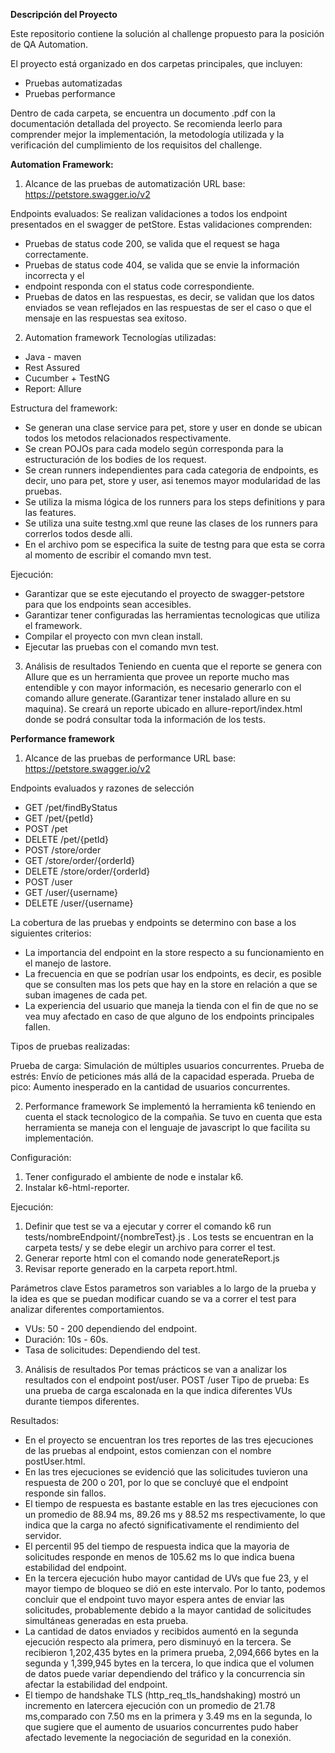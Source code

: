 **Descripción del Proyecto**

Este repositorio contiene la solución al challenge propuesto para la posición de QA Automation.

El proyecto está organizado en dos carpetas principales, que incluyen:

- Pruebas automatizadas
- Pruebas performance
  
Dentro de cada carpeta, se encuentra un documento .pdf con la documentación detallada del proyecto. Se recomienda leerlo para comprender mejor la implementación, la metodología utilizada y la verificación del cumplimiento de los requisitos del challenge.


**Automation Framework:**
1. Alcance de las pruebas de automatización
URL base: https://petstore.swagger.io/v2

Endpoints evaluados:
Se realizan validaciones a todos los endpoint presentados en el swagger de petStore. Estas
validaciones comprenden:

- Pruebas de status code 200, se valida que el request se haga correctamente.
- Pruebas de status code 404, se valida que se envie la información incorrecta y el
- endpoint responda con el status code correspondiente.
- Pruebas de datos en las respuestas, es decir, se validan que los datos enviados se vean reflejados en las respuestas de ser el caso o que el mensaje en las respuestas sea exitoso.

2. Automation framework
Tecnologías utilizadas:

- Java - maven
- Rest Assured
- Cucumber + TestNG
- Report: Allure

Estructura del framework:

- Se generan una clase service para pet, store y user en donde se ubican todos los metodos relacionados respectivamente.
- Se crean POJOs para cada modelo según corresponda para la estructuración de los bodies de los request.
- Se crean runners independientes para cada categoria de endpoints, es decir, uno para pet, store y user, asi tenemos mayor modularidad de las pruebas.
- Se utiliza la misma lógica de los runners para los steps definitions y para las features.
- Se utiliza una suite testng.xml que reune las clases de los runners para correrlos todos desde alli.
- En el archivo pom se especifica la suite de testng para que esta se corra al momento de escribir el comando mvn test.

Ejecución:

- Garantizar que se este ejecutando el proyecto de swagger-petstore para que los endpoints sean accesibles.
- Garantizar tener configuradas las herramientas tecnologicas que utiliza el framework.
- Compilar el proyecto con mvn clean install.
- Ejecutar las pruebas con el comando mvn test.

3. Análisis de resultados
Teniendo en cuenta que el reporte se genera con Allure que es un herramienta que provee un reporte mucho mas entendible y con mayor información, es necesario generarlo con el comando allure generate.(Garantizar tener instalado allure en su maquina). Se creará un reporte ubicado en allure-report/index.html donde se podrá consultar toda la información de los tests.


**Performance framework**
1. Alcance de las pruebas de performance
URL base: https://petstore.swagger.io/v2

Endpoints evaluados y razones de selección

- GET /pet/findByStatus
- GET /pet/{petId}
- POST /pet
- DELETE /pet/{petId}
- POST /store/order
- GET /store/order/{orderId}
- DELETE /store/order/{orderId}
- POST /user
- GET /user/{username}
- DELETE /user/{username}

La cobertura de las pruebas y endpoints se determino con base a los siguientes criterios:

- La importancia del endpoint en la store respecto a su funcionamiento en el manejo de lastore.
- La frecuencia en que se podrían usar los endpoints, es decir, es posible que se consulten mas los pets que hay en la store en relación a que se suban imagenes de cada pet.
- La experiencia del usuario que maneja la tienda con el fin de que no se vea muy afectado en caso de que alguno de los endpoints principales fallen.

Tipos de pruebas realizadas:

Prueba de carga: Simulación de múltiples usuarios concurrentes.
Prueba de estrés: Envío de peticiones más allá de la capacidad esperada.
Prueba de pico: Aumento inesperado en la cantidad de usuarios concurrentes.

2. Performance framework
Se implementó la herramienta k6 teniendo en cuenta el stack tecnologico de la compañia. Se
tuvo en cuenta que esta herramienta se maneja con el lenguaje de javascript lo que facilita su
implementación.

Configuración:
1. Tener configurado el ambiente de node e instalar k6.
2. Instalar k6-html-reporter.

Ejecución:
1. Definir que test se va a ejecutar y correr el comando k6 run
tests/nombreEndpoint/{nombreTest}.js . Los tests se encuentran en la carpeta tests/ y se
debe elegir un archivo para correr el test.
2. Generar reporte html con el comando node generateReport.js
3. Revisar reporte generado en la carpeta report.html.

Parámetros clave
Estos parametros son variables a lo largo de la prueba y la idea es que se puedan modificar
cuando se va a correr el test para analizar diferentes comportamientos.

- VUs: 50 - 200 dependiendo del endpoint.
- Duración: 10s - 60s.
- Tasa de solicitudes: Dependiendo del test.

3. Análisis de resultados
Por temas prácticos se van a analizar los resultados con el endpoint post/user.
POST /user
Tipo de prueba: Es una prueba de carga escalonada en la que indica diferentes VUs durante
tiempos diferentes.

Resultados:
- En el proyecto se encuentran los tres reportes de las tres ejecuciones de las pruebas al endpoint, estos comienzan con el nombre postUser.html.
- En las tres ejecuciones se evidenció que las solicitudes tuvieron una respuesta de 200 o 201, por lo que se concluyé que el endpoint responde sin fallos.
- El tiempo de respuesta es bastante estable en las tres ejecuciones con un promedio de 88.94 ms, 89.26 ms y 88.52 ms respectivamente, lo que indica que la carga no afectó significativamente el rendimiento del servidor.
- El percentil 95 del tiempo de respuesta indica que la mayoria de solicitudes responde en menos de 105.62 ms lo que indica buena estabilidad del endpoint.
- En la tercera ejecución hubo mayor cantidad de UVs que fue 23, y el mayor tiempo de bloqueo se dió en este intervalo. Por lo tanto, podemos concluir que el endpoint tuvo mayor espera antes de enviar las solicitudes, probablemente debido a la mayor cantidad
de solicitudes simultáneas generadas en esta prueba.
- La cantidad de datos enviados y recibidos aumentó en la segunda ejecución respecto ala primera, pero disminuyó en la tercera. Se recibieron 1,202,435 bytes en la primera prueba, 2,094,666 bytes en la segunda y 1,399,945 bytes en la tercera, lo que indica
que el volumen de datos puede variar dependiendo del tráfico y la concurrencia sin afectar la estabilidad del endpoint.
- El tiempo de handshake TLS (http_req_tls_handshaking) mostró un incremento en latercera ejecución con un promedio de 21.78 ms,comparado con 7.50 ms en la primera y  3.49 ms en la segunda, lo que sugiere que el aumento de usuarios concurrentes pudo
haber afectado levemente la negociación de seguridad en la conexión.
